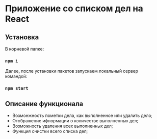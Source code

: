# Приложение со списком дел на React

## Установка

В корневой папке:

### `npm i`

Далее, после установки пакетов запускаем локальный сервер командой:

### `npm start`

## Описание функционала

* Возмонжность пометки дела, как выполненное или удалить дело;
* Отображение ифнормации о количестве выполненных дел;
* Возможность удаления всех выполненных дел;
* Функция очистки всего списка дел;
